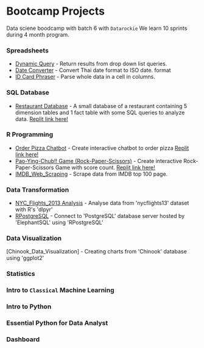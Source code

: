 # Bootcamp Projects
Data sciene boodcamp with batch 6 with `Datarockie`
We learn 10 sprints during 4 month program.

### Spreadsheets 
- [Dynamic Query](https://github.com/Gaow9/bootcamp_projects/blob/main/Spreadsheets/Google%20Sheets%20-%20Dynamic%20Query.pdf) - Return results from drop down list queries.
- [Date Converter](https://github.com/Gaow9/bootcamp_projects/blob/main/Spreadsheets/Google_Sheets_Date_Converter_(TH_to_EN).pdf) - Convert Thai date format to ISO date. format
- [ID Card Phraser](https://github.com/Gaow9/bootcamp_projects/blob/main/Spreadsheets/Google_Sheets_ID_Card_Parser.pdf) - Parse whole data in a cell in columns.

### SQL Database
- [Restaurant Database](https://github.com/Gaow9/bootcamp_projects/blob/main/SQL/SQL_Restaurant_Database.sql) - A small database of a restaurant containing 5 dimension tables and 1 fact table with some SQL queries to analyze data. [Replit link here!](https://replit.com/@KantapongMaisuk/SQLRestaurant-Database#main.sql)
  
### R Programming

- [Order Pizza Chatbot](https://github.com/Gaow9/bootcamp_projects/blob/main/R%20Programming/the_pizza_cottage_order_chatbot.r) - Create interactive chatbot to order pizza [Replit link here!](https://replit.com/@KantapongMaisuk/Batch06ChatbotPizza#main.r)
- [Pao-Ying-Chub!! Game (Rock-Paper-Scissors)](https://github.com/Gaow9/bootcamp_projects/blob/main/R%20Programming/Pao-Ying-Chup%20Game%20(Rock-Paper-Scissors).r) - Create interactive Rock-Paper-Scissors Game with score count. [Replit link here!](https://replit.com/@KantapongMaisuk/Batch6-Pao-Ying-Chup#main.r)
- [IMDB_Web_Scraping](https://github.com/Gaow9/bootcamp_projects/blob/main/R%20Programming/Webscraper.ipynb) - Scrape data from IMDB top 100 page.

### Data Transformation
- [NYC_Flights_2013 Analysis]() - Analyse data from 'nycflights13' dataset with R's 'dlpyr'
- [RPostgreSQL]() - Connect to 'PostgreSQL' database server hosted by 'ElephantSQL' using 'RPostgreSQL'

### Data Visualization
[Chinook_Data_Visualization] - Creating charts from 'Chinook' database using 'ggplot2'

### Statistics

### Intro to `Classical` Machine Learning

### Intro to Python

### Essential Python for Data Analyst

### Dashboard
